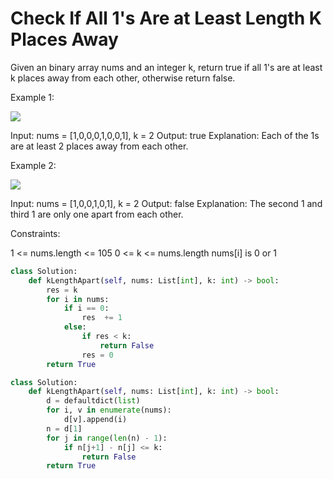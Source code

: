 # Check If All 1's Are at Least Length K Places Away

Given an binary array nums and an integer k, return true if all 1's are at least k places away from each other, otherwise return false.

 

Example 1:

![](https://assets.leetcode.com/uploads/2020/04/15/sample_1_1791.png)

Input: nums = [1,0,0,0,1,0,0,1], k = 2
Output: true
Explanation: Each of the 1s are at least 2 places away from each other.

Example 2:

![](https://assets.leetcode.com/uploads/2020/04/15/sample_2_1791.png)

Input: nums = [1,0,0,1,0,1], k = 2
Output: false
Explanation: The second 1 and third 1 are only one apart from each other.
 

Constraints:

1 <= nums.length <= 105
0 <= k <= nums.length
nums[i] is 0 or 1

```python
class Solution:
    def kLengthApart(self, nums: List[int], k: int) -> bool:
        res = k
        for i in nums:
            if i == 0:
                res  += 1
            else:
                if res < k:
                    return False
                res = 0
        return True
```

```python
class Solution:
    def kLengthApart(self, nums: List[int], k: int) -> bool:
        d = defaultdict(list)
        for i, v in enumerate(nums):
            d[v].append(i)
        n = d[1]
        for j in range(len(n) - 1):
            if n[j+1] - n[j] <= k:
                return False
        return True
```
